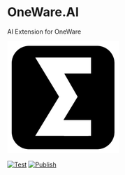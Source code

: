 # OneWare.AI

AI Extension for OneWare

![image](https://raw.githubusercontent.com/ProtopSolutions/OneWare.AI/main/Icon.png)

[![Test](https://github.com/ProtopSolutions/OneWare.AI/actions/workflows/test.yml/badge.svg)](https://github.com/ProtopSolutions/OneWare.AI/actions/workflows/test.yml)
[![Publish](https://github.com/ProtopSolutions/OneWare.AI/actions/workflows/publish.yml/badge.svg)](https://github.com/ProtopSolutions/OneWare.AI/actions/workflows/publish.yml)
